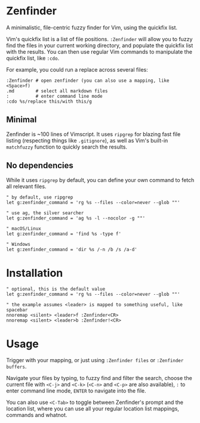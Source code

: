 # Zenfinder
A minimalistic, file-centric fuzzy finder for Vim, using the quickfix list.

Vim's quickfix list is a list of file positions. `:Zenfinder` will allow you
to fuzzy find the files in your current working directory, and populate the
quickfix list with the results. You can then use regular Vim commands to
manipulate the quickfix list, like `:cdo`.

For example, you could run a replace across several files:

```
:Zenfinder # open zenfinder (you can also use a mapping, like <Space>f)
.md        # select all markdown files
:          # enter command line mode
:cdo %s/replace this/with this/g
```

## Minimal
Zenfinder is ~100 lines of Vimscript. It uses `ripgrep` for blazing fast file
listing (respecting things like `.gitignore`), as well as Vim's built-in
`matchfuzzy` function to quickly search the results.

## No dependencies
While it uses `ripgrep` by default, you can define your own command to fetch
all relevant files.

```
" by default, use ripgrep
let g:zenfinder_command = 'rg %s --files --color=never --glob ""'

" use ag, the silver searcher
let g:zenfinder_command = 'ag %s -l --nocolor -g ""'

" macOS/Linux
let g:zenfinder_command = 'find %s -type f'

" Windows
let g:zenfinder_command = 'dir %s /-n /b /s /a-d'
```

# Installation

```vimscript
" optional, this is the default value
let g:zenfinder_command = 'rg %s --files --color=never --glob ""'

" the example assumes <leader> is mapped to something useful, like spacebar
nnoremap <silent> <leader>f :Zenfinder<CR>
nnoremap <silent> <leader>b :Zenfinder!<CR>
```

# Usage
Trigger with your mapping, or just using `:Zenfinder files` or
`:Zenfinder buffers`.

Navigate your files by typing, to fuzzy find and filter the search, choose the
current file with `<C-j>` and `<C-k>` (`<C-n>` and `<C-p>` are also
available), `:` to enter command line mode, `ENTER` to navigate into the file.

You can also use `<C-Tab>` to toggle between Zenfinder's prompt and the
location list, where you can use all your regular location list mappings,
commands and whatnot.
